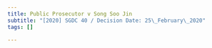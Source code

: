 ```yaml
---
title: Public Prosecutor v Song Soo Jin
subtitle: "[2020] SGDC 40 / Decision Date: 25\_February\_2020"
tags: []

---
```

